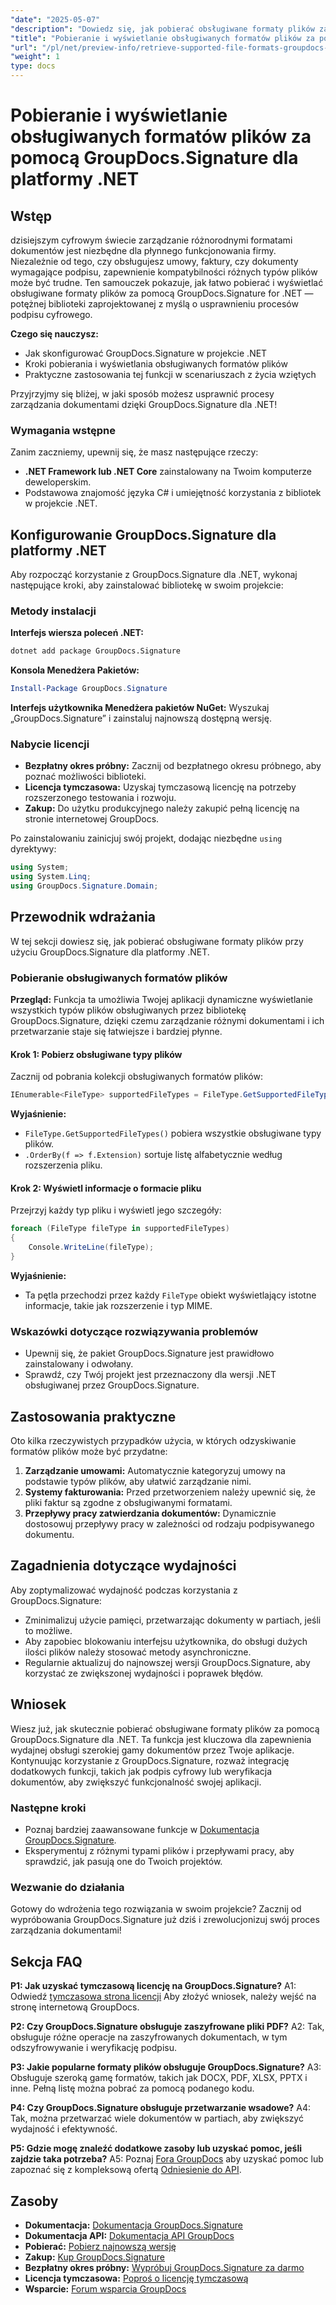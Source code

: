 ```yaml
---
"date": "2025-05-07"
"description": "Dowiedz się, jak pobierać obsługiwane formaty plików za pomocą GroupDocs.Signature dla .NET. Ten przewodnik upraszcza procesy podpisywania cyfrowego dzięki łatwej konfiguracji i przykładom kodu."
"title": "Pobieranie i wyświetlanie obsługiwanych formatów plików za pomocą GroupDocs.Signature dla platformy .NET"
"url": "/pl/net/preview-info/retrieve-supported-file-formats-groupdocs-signature-net/"
"weight": 1
type: docs
---
```

# Pobieranie i wyświetlanie obsługiwanych formatów plików za pomocą GroupDocs.Signature dla platformy .NET

## Wstęp

dzisiejszym cyfrowym świecie zarządzanie różnorodnymi formatami dokumentów jest niezbędne dla płynnego funkcjonowania firmy. Niezależnie od tego, czy obsługujesz umowy, faktury, czy dokumenty wymagające podpisu, zapewnienie kompatybilności różnych typów plików może być trudne. Ten samouczek pokazuje, jak łatwo pobierać i wyświetlać obsługiwane formaty plików za pomocą GroupDocs.Signature for .NET — potężnej biblioteki zaprojektowanej z myślą o usprawnieniu procesów podpisu cyfrowego.

**Czego się nauczysz:**
- Jak skonfigurować GroupDocs.Signature w projekcie .NET
- Kroki pobierania i wyświetlania obsługiwanych formatów plików
- Praktyczne zastosowania tej funkcji w scenariuszach z życia wziętych

Przyjrzyjmy się bliżej, w jaki sposób możesz usprawnić procesy zarządzania dokumentami dzięki GroupDocs.Signature dla .NET!

### Wymagania wstępne

Zanim zaczniemy, upewnij się, że masz następujące rzeczy:
- **.NET Framework lub .NET Core** zainstalowany na Twoim komputerze deweloperskim.
- Podstawowa znajomość języka C# i umiejętność korzystania z bibliotek w projekcie .NET.

## Konfigurowanie GroupDocs.Signature dla platformy .NET

Aby rozpocząć korzystanie z GroupDocs.Signature dla .NET, wykonaj następujące kroki, aby zainstalować bibliotekę w swoim projekcie:

### Metody instalacji

**Interfejs wiersza poleceń .NET:**
```bash
dotnet add package GroupDocs.Signature
```

**Konsola Menedżera Pakietów:**
```powershell
Install-Package GroupDocs.Signature
```

**Interfejs użytkownika Menedżera pakietów NuGet:** 
Wyszukaj „GroupDocs.Signature” i zainstaluj najnowszą dostępną wersję.

### Nabycie licencji
- **Bezpłatny okres próbny:** Zacznij od bezpłatnego okresu próbnego, aby poznać możliwości biblioteki.
- **Licencja tymczasowa:** Uzyskaj tymczasową licencję na potrzeby rozszerzonego testowania i rozwoju.
- **Zakup:** Do użytku produkcyjnego należy zakupić pełną licencję na stronie internetowej GroupDocs.

Po zainstalowaniu zainicjuj swój projekt, dodając niezbędne `using` dyrektywy:

```csharp
using System;
using System.Linq;
using GroupDocs.Signature.Domain;
```

## Przewodnik wdrażania

W tej sekcji dowiesz się, jak pobierać obsługiwane formaty plików przy użyciu GroupDocs.Signature dla platformy .NET.

### Pobieranie obsługiwanych formatów plików

**Przegląd:**
Funkcja ta umożliwia Twojej aplikacji dynamiczne wyświetlanie wszystkich typów plików obsługiwanych przez bibliotekę GroupDocs.Signature, dzięki czemu zarządzanie różnymi dokumentami i ich przetwarzanie staje się łatwiejsze i bardziej płynne.

#### Krok 1: Pobierz obsługiwane typy plików

Zacznij od pobrania kolekcji obsługiwanych formatów plików:

```csharp
IEnumerable<FileType> supportedFileTypes = FileType.GetSupportedFileTypes().OrderBy(f => f.Extension);
```

**Wyjaśnienie:**
- `FileType.GetSupportedFileTypes()` pobiera wszystkie obsługiwane typy plików.
- `.OrderBy(f => f.Extension)` sortuje listę alfabetycznie według rozszerzenia pliku.

#### Krok 2: Wyświetl informacje o formacie pliku

Przejrzyj każdy typ pliku i wyświetl jego szczegóły:

```csharp
foreach (FileType fileType in supportedFileTypes)
{
    Console.WriteLine(fileType);
}
```

**Wyjaśnienie:**
- Ta pętla przechodzi przez każdy `FileType` obiekt wyświetlający istotne informacje, takie jak rozszerzenie i typ MIME.

### Wskazówki dotyczące rozwiązywania problemów

- Upewnij się, że pakiet GroupDocs.Signature jest prawidłowo zainstalowany i odwołany.
- Sprawdź, czy Twój projekt jest przeznaczony dla wersji .NET obsługiwanej przez GroupDocs.Signature.

## Zastosowania praktyczne

Oto kilka rzeczywistych przypadków użycia, w których odzyskiwanie formatów plików może być przydatne:
1. **Zarządzanie umowami:** Automatycznie kategoryzuj umowy na podstawie typów plików, aby ułatwić zarządzanie nimi.
2. **Systemy fakturowania:** Przed przetworzeniem należy upewnić się, że pliki faktur są zgodne z obsługiwanymi formatami.
3. **Przepływy pracy zatwierdzania dokumentów:** Dynamicznie dostosowuj przepływy pracy w zależności od rodzaju podpisywanego dokumentu.

## Zagadnienia dotyczące wydajności

Aby zoptymalizować wydajność podczas korzystania z GroupDocs.Signature:
- Zminimalizuj użycie pamięci, przetwarzając dokumenty w partiach, jeśli to możliwe.
- Aby zapobiec blokowaniu interfejsu użytkownika, do obsługi dużych ilości plików należy stosować metody asynchroniczne.
- Regularnie aktualizuj do najnowszej wersji GroupDocs.Signature, aby korzystać ze zwiększonej wydajności i poprawek błędów.

## Wniosek

Wiesz już, jak skutecznie pobierać obsługiwane formaty plików za pomocą GroupDocs.Signature dla .NET. Ta funkcja jest kluczowa dla zapewnienia wydajnej obsługi szerokiej gamy dokumentów przez Twoje aplikacje. Kontynuując korzystanie z GroupDocs.Signature, rozważ integrację dodatkowych funkcji, takich jak podpis cyfrowy lub weryfikacja dokumentów, aby zwiększyć funkcjonalność swojej aplikacji.

### Następne kroki
- Poznaj bardziej zaawansowane funkcje w [Dokumentacja GroupDocs.Signature](https://docs.groupdocs.com/signature/net/).
- Eksperymentuj z różnymi typami plików i przepływami pracy, aby sprawdzić, jak pasują one do Twoich projektów.

### Wezwanie do działania
Gotowy do wdrożenia tego rozwiązania w swoim projekcie? Zacznij od wypróbowania GroupDocs.Signature już dziś i zrewolucjonizuj swój proces zarządzania dokumentami!

## Sekcja FAQ

**P1: Jak uzyskać tymczasową licencję na GroupDocs.Signature?**
A1: Odwiedź [tymczasowa strona licencji](https://purchase.groupdocs.com/temporary-license/) Aby złożyć wniosek, należy wejść na stronę internetową GroupDocs.

**P2: Czy GroupDocs.Signature obsługuje zaszyfrowane pliki PDF?**
A2: Tak, obsługuje różne operacje na zaszyfrowanych dokumentach, w tym odszyfrowywanie i weryfikację podpisu.

**P3: Jakie popularne formaty plików obsługuje GroupDocs.Signature?**
A3: Obsługuje szeroką gamę formatów, takich jak DOCX, PDF, XLSX, PPTX i inne. Pełną listę można pobrać za pomocą podanego kodu.

**P4: Czy GroupDocs.Signature obsługuje przetwarzanie wsadowe?**
A4: Tak, można przetwarzać wiele dokumentów w partiach, aby zwiększyć wydajność i efektywność.

**P5: Gdzie mogę znaleźć dodatkowe zasoby lub uzyskać pomoc, jeśli zajdzie taka potrzeba?**
A5: Poznaj [Fora GroupDocs](https://forum.groupdocs.com/c/signature/) aby uzyskać pomoc lub zapoznać się z kompleksową ofertą [Odniesienie do API](https://reference.groupdocs.com/signature/net/).

## Zasoby
- **Dokumentacja:** [Dokumentacja GroupDocs.Signature](https://docs.groupdocs.com/signature/net/)
- **Dokumentacja API:** [Dokumentacja API GroupDocs](https://reference.groupdocs.com/signature/net/)
- **Pobierać:** [Pobierz najnowszą wersję](https://releases.groupdocs.com/signature/net/)
- **Zakup:** [Kup GroupDocs.Signature](https://purchase.groupdocs.com/buy)
- **Bezpłatny okres próbny:** [Wypróbuj GroupDocs.Signature za darmo](https://releases.groupdocs.com/signature/net/)
- **Licencja tymczasowa:** [Poproś o licencję tymczasową](https://purchase.groupdocs.com/temporary-license/)
- **Wsparcie:** [Forum wsparcia GroupDocs](https://forum.groupdocs.com/c/signature/)